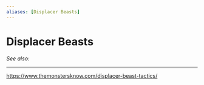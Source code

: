 ```yaml
---
aliases: [Displacer Beasts]
---
```

# Displacer Beasts
*See also:* 
___
https://www.themonstersknow.com/displacer-beast-tactics/
